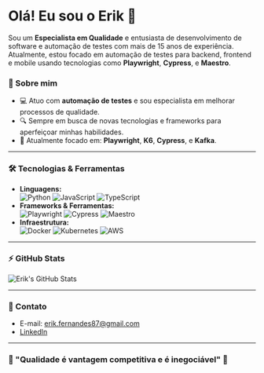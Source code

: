 # Olá! Eu sou o Erik 👋

Sou um **Especialista em Qualidade** e entusiasta de desenvolvimento de software e automação de testes com mais de 15 anos de experiência. Atualmente, estou focado em automação de testes para backend, frontend e mobile usando tecnologias como **Playwright**, **Cypress**, e **Maestro**.

### 🚀 Sobre mim
- 💻 Atuo com **automação de testes** e sou especialista em melhorar processos de qualidade.
- 🔍 Sempre em busca de novas tecnologias e frameworks para aperfeiçoar minhas habilidades.
- 🎯 Atualmente focado em: **Playwright**, **K6**, **Cypress**, e **Kafka**.

---

### 🛠️ Tecnologias & Ferramentas
- **Linguagens:**  
  ![Python](https://img.shields.io/badge/-Python-333?style=flat&logo=python) ![JavaScript](https://img.shields.io/badge/-JavaScript-333?style=flat&logo=javascript) ![TypeScript](https://img.shields.io/badge/-TypeScript-333?style=flat&logo=typescript)  
- **Frameworks & Ferramentas:**  
  ![Playwright](https://img.shields.io/badge/-Playwright-333?style=flat&logo=playwright) ![Cypress](https://img.shields.io/badge/-Cypress-333?style=flat&logo=cypress) ![Maestro](https://img.shields.io/badge/-Maestro-333?style=flat&logo=android)  
- **Infraestrutura:**  
  ![Docker](https://img.shields.io/badge/-Docker-333?style=flat&logo=docker) ![Kubernetes](https://img.shields.io/badge/-Kubernetes-333?style=flat&logo=kubernetes) ![AWS](https://img.shields.io/badge/-AWS-333?style=flat&logo=amazon-aws)

---

### ⚡ GitHub Stats

![Erik's GitHub Stats](https://github-readme-stats.vercel.app/api?username=eamaral&show_icons=true&theme=radical)

---

### 💬 Contato

- E-mail: erik.fernandes87@gmail.com
- [LinkedIn](https://www.linkedin.com/in/seu-perfil/)

---

### 🎯 "Qualidade é vantagem competitiva e é inegociável" 🚀
